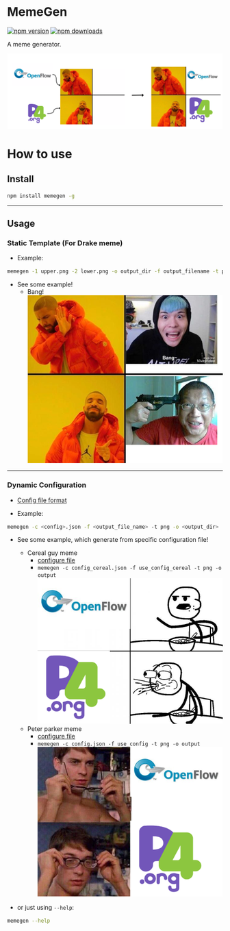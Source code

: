 # MemeGen

[![npm version](https://badge.fury.io/js/memegen.svg)](https://badge.fury.io/js/memegen)
[![npm downloads](https://img.shields.io/npm/dm/memegen.svg)](https://img.shields.io/npm/dm/memegen.svg)

A meme generator.

![](./output/showcase.png)

# How to use

## Install 

```bash 
npm install memegen -g
```

---

## Usage

### Static Template (For Drake meme)
* Example:

```bash
memegen -1 upper.png -2 lower.png -o output_dir -f output_filename -t png
```

* See some example!
    * Bang!
    ![](output/bang.png)

---

### Dynamic Configuration
* [Config file format](https://github.com/toolbuddy/memegen/wiki/Configuration)

* Example:

```bash
memegen -c <config>.json -f <output_file_name> -t png -o <output_dir>
```

* See some example, which generate from specific configuration file!
    * Cereal guy meme
        * [configure file](config_cereal.json)
        * `memegen -c config_cereal.json -f use_config_cereal -t png -o output`
        ![](output/use_config_cereal.png)
    * Peter parker meme
        * [configure file](config.json)
        * `memegen -c config.json -f use_config -t png -o output`
        ![](output/use_config.png)

* or just using `--help`:

```bash
memegen --help
```
